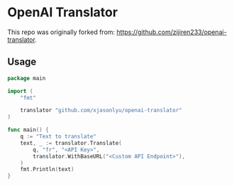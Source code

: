 # OpenAI Translator

This repo was originally forked from: <https://github.com/zijiren233/openai-translator>.

## Usage

```go
package main

import (
	"fmt"

	translator "github.com/xjasonlyu/openai-translator"
)

func main() {
	q := "Text to translate"
	text, _ := translator.Translate(
		q, "fr", "<API Key>",
		translator.WithBaseURL("<Custom API Endpoint>"),
	)
	fmt.Println(text)
}
```
